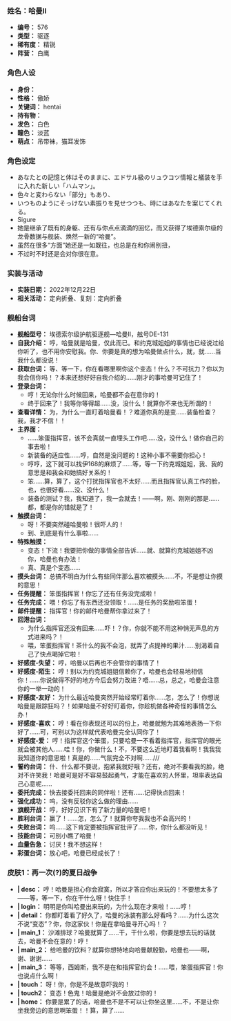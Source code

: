 ### 姓名：哈曼II
* **编号：** 576
* **类型：** 驱逐
* **稀有度：** 精锐
* **阵营：** 白鹰


### 角色人设
* **身份：** 
* **性格：** 傲娇
* **关键词：** hentai
* **持有物：** 
* **发色：** 白色
* **瞳色：** 淡蓝
* **萌点：** 吊带袜，猫耳发饰


### 角色设定
* あなたとの記憶と体はそのままに、エドサル級のリュウコツ情報と艤装を手に入れた新しい「ハムマン」。
* 色々と変わらない「部分」もあり、
* いつものようにそっけない素振りを見せつつも、時にはあなたを案じてくれる。
* Sigure
* 她是继承了既有的身躯、还有与你点点滴滴的回忆，而又获得了埃德索尔级的龙骨数据与舰装、焕然一新的“哈曼”。
* 虽然在很多“方面”她还是一如既往，也总是在和你闹别扭，
* 不过时不时还是会对你很在意。


### 实装与活动
* **实装日期：** 2022年12月22日
* **相关活动：** 定向折叠、复刻：定向折叠


### 舰船台词
* **舰船型号：** 埃德索尔级护航驱逐舰—哈曼II，舷号DE-131
* **自我介绍：** 哼，哈曼就是哈曼，仅此而已。和约克城姐姐的事情也已经说过给你听了，也不用你安慰我。你、你要是真的想为哈曼做点什么，就，就……当我什么都没说！
* **获取台词：** 等、等一下，你在看哪里啊你这个变态！什么？不可抗力？你以为我会信你吗！？本来还想好好自我介绍的……刚才的事哈曼可记住了！
* **登录台词：**
  * 哼！无论你什么时候回来，哈曼都不会在意你的！
  * 终于回来了！我等你等得超……没，没什么！就算你不来也无所谓的！
* **查看详情：** 为，为什么一直盯着哈曼看！？难道你真的是变……装备检查？我，我才不信！！
* **主界面：**
  * ……笨蛋指挥官，该不会真就一直埋头工作吧……没，没什么！做你自己的事去啦！
  * 新装备的适应性……哼，自然是没问题的！这种小事不需要你担心！
  * 哼哼，这下就可以找伊168的麻烦了……等，等一下约克城姐姐，我、我的意思是和我会和她搞好关系的！
  * 笨……算，算了，这个打扰指挥官也不太好……而且指挥官认真工作的脸，也，也很好看……没、没什么！
  * 装备的测试？我，我知道了，我一会就去！——啊，刚、刚刚的那是……都，都是你的错就是了！
* **触摸台词：**
  * 呀！不要突然碰哈曼啦！很吓人的！
  * 到、到底是有什么事啦……
* **特殊触摸：**
  * 变态！下流！我要把你做的事情全部告诉……就、就算约克城姐姐不凶你，哈曼也有办法！
  * 真、真是个变态……
* **摸头台词：** 总搞不明白为什么有些同伴那么喜欢被摸头……不，不是想让你摸的意思！
* **任务提醒：** 笨蛋指挥官！你忘了还有任务没完成啦！
* **任务完成：** 喂！你忘了有东西还没领取！……是任务的奖励啦笨蛋！
* **邮件提醒：** 指挥官！你的邮件哈曼帮你拿过来了！
* **回港台词：**
  * 为什么指挥官还没有回来……吓！？你，你就不能不用这种悄无声息的方式进来吗？！
  * 喂，笨蛋指挥官！茶什么的我不会泡，就弄了点提神的果汁……别渴着自己了快点喝掉它啦！
* **好感度-失望：** 哼，哈曼以后再也不会管你的事情了！
* **好感度-陌生：** 哼！别以为约克城姐姐信赖你了，哈曼也会轻易地相信你！……你说做得不好的地方今后会努力改进？唔……总，总之，哈曼会注意你的一举一动的！
* **好感度-友好：** 为什么最近哈曼突然开始经常盯着你……怎，怎么了！你想说哈曼是跟踪狂吗？！如果哈曼不好好盯着你，你趁机做各种奇怪的事情怎么办！
* **好感度-喜欢：** 哼！看在你表现还可以的份上，哈曼就勉为其难地表扬一下你好了……可，可别以为这样就代表哈曼完全认同你了！
* **好感度-爱：** 哼！指挥官这个笨蛋，只要哈曼一不看着指挥官，指挥官的眼光就会被其他人……哇！你，你做什么！不，不要这么近地盯着我看啊！我我我我知道你的意思啦！真是的……气氛完全不对啊……///
* **誓约台词：** 什、什么都不要说，抱紧我就好哦？还有，绝对不要看我的脸，绝对不许笑我！哈曼可是好不容易鼓起勇气，才能在喜欢的人怀里，坦率表达自己心意呢……
* **委托完成：** 快去接委托回来的同伴啦！还有……记得快点回来！
* **强化成功：** 呜，没有反驳你这么做的理由……
* **旗舰开战：** 哼，好好见识下有了新力量的哈曼吧！
* **胜利台词：** 赢了！……怎，怎么了！就算你夸我我也不会高兴的！
* **失败台词：** 呜……这下肯定要被指挥官批评了……你，你什么都没听见！
* **技能台词：** 可别小瞧了哈曼！
* **血量告急：** 讨厌！我不想这样！
* **彩蛋台词：** 放心吧，哈曼已经成长了！


### 皮肤1：再一次(?)的夏日战争
* **| desc：** 哼！哈曼是担心你会寂寞，所以才答应你出来玩的！不要想太多了——等，等一下，你在干什么呀！快住手！
* **| login：** 明明是你叫哈曼出来玩的，为什么现在才来啦！……哼！
* **| detail：** 你都盯着看了好久了，哈曼的泳装有那么好看吗？……为什么这次不说“变态”？你，你这家伙！你是在拿哈曼寻开心吗！？
* **| main_1：** 沙滩排球？哈曼就算了……干，干什么啦，你要是想去玩的话就去，哈曼不会在意的！哼！
* **| main_2：** 给哈曼的饮料？就算你想特地向哈曼献殷勤，哈曼也——啊，谢、谢谢……
* **| main_3：** 等等，西姆斯，我不是在和指挥官约会！……喂，笨蛋指挥官！你也说点什么啊！
* **| touch：** 呀！你，你是不是故意吓我的！
* **| touch2：** 变态！色鬼！哈曼是绝对不会放过你的！
* **| home：** 你要是累了的话，哈曼也不是不可以让你坐这里……不，不是让你坐我旁边的意思啊笨蛋！！算，算了……
